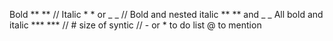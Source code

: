  Bold   **  **    //  Italic    * * or _ _   // Bold and nested italic    ** ** and _ _
All bold and italic    *** *** // # size of syntic // - or * to do list 
@ to mention 